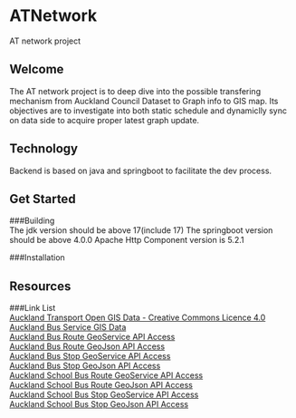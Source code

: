 # ATNetwork  
AT network project

## Welcome  
The AT network project is to deep dive into the possible transfering mechanism 
from Auckland Council Dataset to Graph info to GIS map. 
Its objectives are to investigate into both static schedule and dynamiclly sync
on data side to acquire proper latest graph update.

## Technology  
Backend is based on java and springboot to facilitate the dev process.

## Get Started  
###Building  
The jdk version should be above 17(include 17)
The springboot version should be above 4.0.0
Apache Http Component version is 5.2.1

###Installation  

## Resources  

###Link List  
[Auckland Transport Open GIS Data - Creative Commons Licence 4.0](https://data-atgis.opendata.arcgis.com/)  
[Auckland Bus Service GIS Data](https://data-atgis.opendata.arcgis.com/maps/busservice/about)  
[Auckland Bus Route GeoService API Access](https://services2.arcgis.com/JkPEgZJGxhSjYOo0/arcgis/rest/services/BusService/FeatureServer/2/query?outFields=*&where=1%3D1)  
[Auckland Bus Route GeoJson API Access](https://services2.arcgis.com/JkPEgZJGxhSjYOo0/arcgis/rest/services/BusService/FeatureServer/2/query?outFields=*&where=1%3D1&f=geojson)  
[Auckland Bus Stop GeoService API Access](https://services2.arcgis.com/JkPEgZJGxhSjYOo0/arcgis/rest/services/BusService/FeatureServer/0/query?outFields=*&where=1%3D1)  
[Auckland Bus Stop GeoJson API Access](https://services2.arcgis.com/JkPEgZJGxhSjYOo0/arcgis/rest/services/BusService/FeatureServer/0/query?outFields=*&where=1%3D1&f=geojson)  
[Auckland School Bus Route GeoService API Access](https://services2.arcgis.com/JkPEgZJGxhSjYOo0/arcgis/rest/services/BusService/FeatureServer/3/query?outFields=*&where=1%3D1)  
[Auckland School Bus Route GeoJson API Access](https://services2.arcgis.com/JkPEgZJGxhSjYOo0/arcgis/rest/services/BusService/FeatureServer/3/query?outFields=*&where=1%3D1&f=geojson)  
[Auckland School Bus Stop GeoService API Access](https://services2.arcgis.com/JkPEgZJGxhSjYOo0/arcgis/rest/services/BusService/FeatureServer/1/query?outFields=*&where=1%3D1)  
[Auckland School Bus Stop GeoJson API Access](https://services2.arcgis.com/JkPEgZJGxhSjYOo0/arcgis/rest/services/BusService/FeatureServer/1/query?outFields=*&where=1%3D1&f=geojson)  
